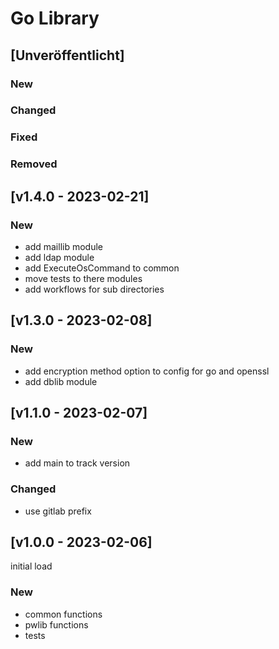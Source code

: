 # Go Library

## [Unveröffentlicht]
### New
### Changed
### Fixed
### Removed

## [v1.4.0 - 2023-02-21]
### New
- add maillib module
- add ldap module
- add ExecuteOsCommand to common
- move tests to there modules
- add workflows for sub directories

## [v1.3.0 - 2023-02-08]
### New
- add encryption method option to config for go and openssl
- add dblib module

## [v1.1.0 - 2023-02-07]
### New
- add main to track version
### Changed
- use gitlab prefix

## [v1.0.0 - 2023-02-06]
initial load
### New
- common functions
- pwlib functions
- tests
